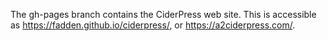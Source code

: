 The gh-pages branch contains the CiderPress web site.  This is accessible as
https://fadden.github.io/ciderpress/, or https://a2ciderpress.com/.
